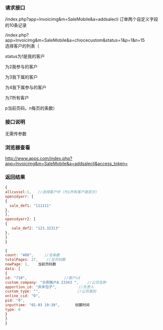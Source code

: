 
### **请求接口** 
/index.php?app=Invoicimg&m=SaleMobile&a=addsalecli      订单两个自定义字段的10条记录


/index.php?app=Invoicimg&m=SaleMobile&a=chiocecustom&status=1&p=1&n=15      
选择客户的列表（

status为1是我的客户 

为2我参与的客户 

为3我下属的客户  

为4我下属参与的客户 

为7所有客户   

p当前页码，n每页的条数）
### **接口说明**
无需传参数


### **浏览器查看**
http://www.apps.com/index.php?app=Invoicimg&m=SaleMobile&a=addsalecli&access_token=




### **返回结果**


``` javascript
{
allcussel:1,   //选择客户中（为1所有客户就显示）
openzdyarr: [
{
  sale_def1: "111111"
},
],
openzdyarr2: [
{
   sale_def2: "123.32313"
},
]
}

{
count: "400",     //总条数
totalPages: 27,    //总页码数
nowPage: 1,    当前页码数
data: [
{
id: "710",                 //客户id
custom_company: "示例客户A 23343 ",    //公司名称
apportion_id: "庆丰包子",          //负责人
custom_type: "",                 //公司类别
online_cid: "0",
pid: "0",
inputtime: "01-03 19:30",       创建时间
type: 0
}
]
}